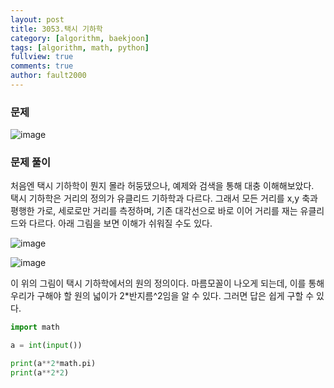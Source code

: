 ```yaml
---
layout: post
title: 3053.택시 기하학
category: [algorithm, baekjoon]
tags: [algorithm, math, python]
fullview: true
comments: true
author: fault2000
---
```

<h3>문제</h3>

![image](https://user-images.githubusercontent.com/73513005/148474387-e05466db-e397-4565-85ee-8842775f425e.png)

<h3>문제 풀이</h3>

처음엔 택시 기하학이 뭔지 몰라 허둥댔으나, 예제와 검색을 통해 대충 이해해보았다.<br>
택시 기하학은 거리의 정의가 유클리드 기하학과 다르다. 그래서 모든 거리를 x,y 축과 평행한 가로, 세로로만 거리를 측정하며, 기존 대각선으로 바로 이어 거리를 재는 유클리드와 다르다. 아래 그림을 보면 이해가 쉬워질 수도 있다.

![image](https://user-images.githubusercontent.com/73513005/148475086-1a4a6b9a-6921-4993-bcdd-eee27bb8a7ce.png)

![image](https://user-images.githubusercontent.com/73513005/148475110-eed8ce85-9008-49bb-b42f-4d5e111ae20a.png)

이 위의 그림이 택시 기하학에서의 원의 정의이다. 마름모꼴이 나오게 되는데, 이를 통해 우리가 구해야 할 원의 넓이가 2*반지름^2임을 알 수 있다. 그러면 답은 쉽게 구할 수 있다.

```python
import math

a = int(input())

print(a**2*math.pi)
print(a**2*2)
```